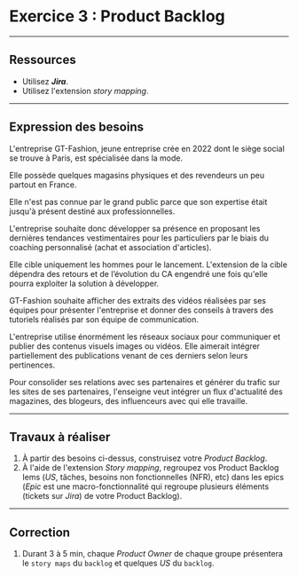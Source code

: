 # Exercice 3 : Product Backlog

---

## Ressources

- Utilisez ***Jira***.
- Utilisez l'extension *story mapping*.

---

## Expression des besoins

L'entreprise GT-Fashion, jeune entreprise crée en 2022 dont le siège social se trouve à Paris, est spécialisée dans la mode.

Elle possède quelques magasins physiques et des revendeurs un peu partout en France.

Elle n'est pas connue par le grand public parce que son expertise était jusqu'à présent destiné aux professionnelles.

L'entreprise souhaite donc développer sa présence en proposant les dernières tendances vestimentaires pour les particuliers par le biais du coaching personnalisé (achat et association d'articles).

Elle cible uniquement les hommes pour le lancement. L'extension de la cible dépendra des retours et de l’évolution du CA engendré une fois qu'elle pourra exploiter la solution à développer.

GT-Fashion souhaite afficher des extraits des vidéos réalisées par ses équipes pour présenter l'entreprise et donner des conseils à travers des tutoriels réalisés par son équipe de communication.

L'entreprise utilise énormément les réseaux sociaux pour communiquer et publier des contenus visuels images ou vidéos. 
Elle aimerait intégrer partiellement des publications venant de ces derniers selon leurs pertinences.

Pour consolider ses relations avec ses partenaires et générer du trafic sur les sites de ses partenaires, l'enseigne veut intégrer un flux d'actualité des magazines, des blogeurs, des influenceurs avec qui elle travaille.

---

## Travaux à réaliser

1. À partir des besoins ci-dessus, construisez votre *Product Backlog*.
2. À l'aide de l'extension *Story mapping*, regroupez vos Product Backlog Iems (*US*, tâches, besoins non fonctionnelles (NFR), etc) dans les epics (*Epic* est une macro-fonctionnalité qui regroupe plusieurs éléments (tickets sur *Jira*) de votre Product Backlog).

---

## Correction

1. Durant 3 à 5 min, chaque *Product Owner* de chaque groupe présentera le `story maps` du `backlog` et quelques *US* du `backlog`.
